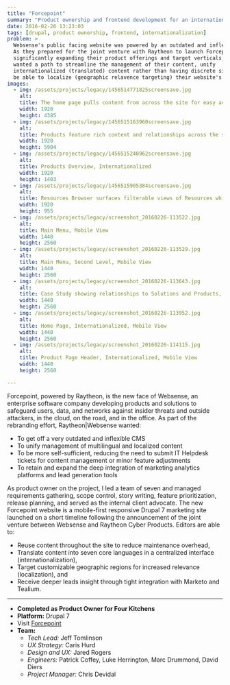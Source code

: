 ```yaml
---
title: "Forcepoint"
summary: "Product ownership and frontend development for an internationalized, localized, responsive website for Forcepoint, powered by Raytheon, the new face of Websense."
date: 2016-02-26 13:23:03
tags: [drupal, product ownership, frontend, internationalization]
problem: >
  Websense's public facing website was powered by an outdated and inflexible CMS.
  As they prepared for the joint venture with Raytheon to launch Forcepoint,
  significantly expanding their product offerings and target verticals, they
  wanted a path to streamline the management of their content, unify
  internationalized (translated) content rather than having discrete sites, and
  be able to localize (geographic relavence targeting) their website's offerings.
images:
  - img: /assets/projects/legacy/1456514771825screensave.jpg
    alt:
    title: The home page pulls content from across the site for easy access
    width: 1920
    height: 4385
  - img: /assets/projects/legacy/1456515163960screensave.jpg
    alt:
    title: Products feature rich content and relationships across the site to guide visitors, Internationalized
    width: 1920
    height: 5904
  - img: /assets/projects/legacy/1456515240962screensave.jpg
    alt:
    title: Products Overview, Internationalized
    width: 1920
    height: 1403
  - img: /assets/projects/legacy/1456515905384screensave.jpg
    alt:
    title: Resources Browser surfaces filterable views of Resources which are also featured site-wide
    width: 1920
    height: 955
  - img: /assets/projects/legacy/screenshot_20160226-113522.jpg
    alt:
    title: Main Menu, Mobile View
    width: 1440
    height: 2560
  - img: /assets/projects/legacy/screenshot_20160226-113529.jpg
    alt:
    title: Main Menu, Second Level, Mobile View
    width: 1440
    height: 2560
  - img: /assets/projects/legacy/screenshot_20160226-113643.jpg
    alt:
    title: Case Study showing relationships to Solutions and Products, allowing users to continue to browse relevant content
    width: 1440
    height: 2560
  - img: /assets/projects/legacy/screenshot_20160226-113952.jpg
    alt:
    title: Home Page, Internationalized, Mobile View
    width: 1440
    height: 2560
  - img: /assets/projects/legacy/screenshot_20160226-114115.jpg
    alt:
    title: Product Page Header, Internationalized, Mobile View
    width: 1440
    height: 2560

---
```


Forcepoint, powered by Raytheon, is the new face of Websense, an enterprise software company developing products and solutions to safeguard users, data, and networks against insider threats and outside attackers, in the cloud, on the road, and in the office. As part of the rebranding effort, Raytheon\|Websense wanted:

- To get off a very outdated and inflexible CMS
- To unify management of multilingual and localized content
- To be more self-sufficient, reducing the need to submit IT Helpdesk tickets for content management or minor feature adjustments
- To retain and expand the deep integration of marketing analytics platforms and lead generation tools

As product owner on the project, I led a team of seven and managed requirements gathering, scope control, story writing, feature prioritization, release planning, and served as the internal client advocate. The new Forcepoint website is a mobile-first responsive Drupal 7 marketing site launched on a short timeline following the announcement of the joint venture between Websense and Raytheon Cyber Products. Editors are able to:

- Reuse content throughout the site to reduce maintenance overhead,
- Translate content into seven core languages in a centralized interface (internationalization),
- Target customizable geographic regions for increased relevance (localization), and
- Receive deeper leads insight through tight integration with Marketo and Tealium.

---

- **Completed as Product Owner for Four Kitchens**
- **Platform:** Drupal 7
- Visit [Forcepoint](https://www.forcepoint.com)
- **Team:**
  - _Tech Lead:_ Jeff Tomlinson
  - _UX Strategy:_ Caris Hurd
  - _Design and UX:_ Jared Rogers
  - _Engineers:_ Patrick Coffey, Luke Herrington, Marc Drummond, David Diers
  - _Project Manager:_ Chris Devidal
